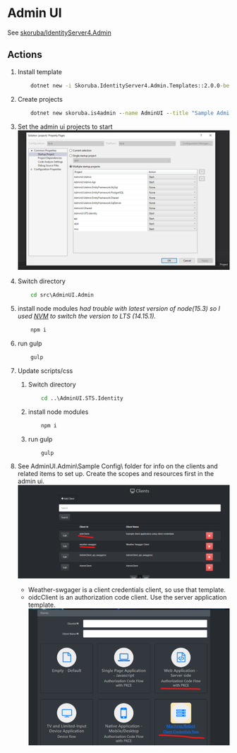 # Admin UI

See [skoruba/IdentityServer4.Admin](https://github.com/skoruba/IdentityServer4.Admin)

## Actions

1. Install template

    ```cmd
        dotnet new -i Skoruba.IdentityServer4.Admin.Templates::2.0.0-beta1
    ```

1. Create projects

    ```cmd
        dotnet new skoruba.is4admin --name AdminUI --title "Sample Admin UI" --adminemail "admin@example.com" --adminpassword "Pa$$word123" --adminrole Administrator --adminclientid AdminClient --adminclientsecret AdminClientSecret --dockersupport false
    ```

1. Set the admin ui projects to start
    ![multi debug admin ui](/assets/multi%20debug%20admin%20ui.png)

1. Switch directory

    ```cmd
        cd src\AdminUI.Admin
    ```

1. install node modules
    *had trouble with latest version of node(15.3) so I used [NVM](https://blog.logrocket.com/switching-between-node-versions-during-development/) to switch the version to LTS (14.15.1).*

    ```cmd
        npm i
    ```

1. run gulp

    ```cmd
        gulp
    ```

1. Update scripts/css

    1. Switch directory

        ```cmd
            cd ..\AdminUI.STS.Identity
        ```

    1. install node modules

        ```cmd
            npm i
        ```

    1. run gulp

        ```cmd
            gulp
        ```

1. See AdminUI.Admin\Sample Config\ folder for info on the clients and related items to set up.  Create the scopes and resources first in the admin ui.
    ![create clients](/assets/create%20clients.png)
    - Weather-swgager is a client credentials client, so use that template.
    - oidcClient is an authorization code client.  Use the server application template.
    ![create clients templates](/assets/create%20clients%20templates.png)

